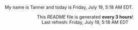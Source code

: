 My name is Tanner and today is Friday, July 19, 5:18 AM EDT.

<p align="center">This <i>README</i> file is generated <b>every 3 hours</b>!</br>Last refresh: Friday, July 19, 5:18 AM EDT<br /></p>
